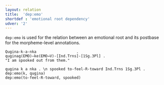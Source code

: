 ```yaml
---
layout: relation
title:  'dep:emo'
shortdef : 'emotional root dependency'
udver: '2'
---
```


`dep:emo` is used for the relation between an emotional root and its postbase for the morpheme-level annotations.

```
Qugina-k-a-nka					.
quginag(EMO)–ke(EMO→V)-[Ind.Trns]-[1Sg.3Pl]	.
"I am spooked out from them."
```

~~~ sdparse
qugina k a nka . \n spooked to-feel-R-toward Ind.Trns 1Sg.3Pl .
dep:emo(k, qugina)
dep:emo(to-feel-R-toward, spooked)
~~~
<!-- Interlanguage links updated So kvě 14 19:03:26 CEST 2022 -->
